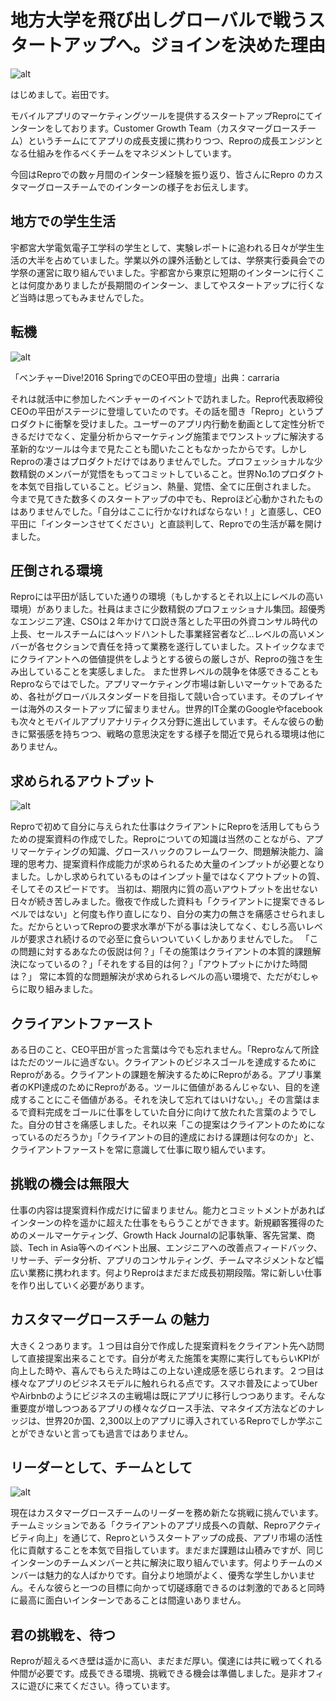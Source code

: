 # 地方大学を飛び出しグローバルで戦うスタートアップへ。ジョインを決めた理由

![alt](https://github.com/komoshun/Employer-Branding/blob/master/20161006/assets/green4.png)


はじめまして。岩田です。

モバイルアプリのマーケティングツールを提供するスタートアップReproにてインターンをしております。Customer Growth Team（カスタマーグロースチーム）というチームにてアプリの成長支援に携わりつつ、Reproの成長エンジンとなる仕組みを作るべくチームをマネジメントしています。

今回はReproでの数ヶ月間のインターン経験を振り返り、皆さんにRepro のカスタマーグロースチームでのインターンの様子をお伝えします。


## 地方での学生生活

宇都宮大学電気電子工学科の学生として、実験レポートに追われる日々が学生生活の大半を占めていました。学業以外の課外活動としては、学祭実行委員会での学祭の運営に取り組んでいました。宇都宮から東京に短期のインターンに行くことは何度かありましたが長期間のインターン、ましてやスタートアップに行くなど当時は思ってもみませんでした。

## 転機

![alt](https://github.com/komoshun/Employer-Branding/blob/master/20161006/assets/uc%20(1).jpeg)

「ベンチャーDive!2016 SpringでのCEO平田の登壇」出典：carraria

それは就活中に参加したベンチャーのイベントで訪れました。Repro代表取締役CEOの平田がステージに登壇していたのです。その話を聞き「Repro」というプロダクトに衝撃を受けました。ユーザーのアプリ内行動を動画として定性分析できるだけでなく、定量分析からマーケティング施策までワンストップに解決する革新的なツールは今まで見たことも聞いたこともなかったからです。しかしReproの凄さはプロダクトだけではありませんでした。プロフェッショナルな少数精鋭のメンバーが覚悟をもってコミットしていること。世界No.1のプロダクトを本気で目指していること。ビジョン、熱量、覚悟、全てに圧倒されました。 今まで見てきた数多くのスタートアップの中でも、Reproほど心動かされたものはありませんでした。「自分はここに行かなければならない！」と直感し、CEO平田に「インターンさせてください」と直談判して、Reproでの生活が幕を開けました。 

## 圧倒される環境

Reproには平田が話していた通りの環境（もしかするとそれ以上にレベルの高い環境）がありました。社員はまさに少数精鋭のプロフェッショナル集団。超優秀なエンジニア達、CSOは２年かけて口説き落とした平田の外資コンサル時代の上長、セールスチームにはヘッドハントした事業経営者など…レベルの高いメンバーが各セクションで責任を持って業務を遂行していました。ストイックなまでにクライアントへの価値提供をしようとする彼らの厳しさが、Reproの強さを生み出していることを実感しました。 また世界レベルの競争を体感できることもReproならではでした。アプリマーケティング市場は新しいマーケットであるため、各社がグローバルスタンダードを目指して競い合っています。そのプレイヤーは海外のスタートアップに留まりません。世界的IT企業のGoogleやfacebookも次々とモバイルアプリアナリティクス分野に進出しています。そんな彼らの動きに緊張感を持ちつつ、戦略の意思決定をする様子を間近で見られる環境は他にありません。

## 求められるアウトプット

![alt](https://github.com/komoshun/Employer-Branding/blob/master/20161006/assets/uc%20(2).jpeg)

Reproで初めて自分に与えられた仕事はクライアントにReproを活用してもらうための提案資料の作成でした。Reproについての知識は当然のことながら、アプリマーケティングの知識、グロースハックのフレームワーク、問題解決能力、論理的思考力、提案資料作成能力が求められるため大量のインプットが必要となりました。しかし求められているものはインプット量ではなくアウトプットの質、そしてそのスピードです。 当初は、期限内に質の高いアウトプットを出せない日々が続き苦しみました。徹夜で作成した資料も「クライアントに提案できるレベルではない」と何度も作り直しになり、自分の実力の無さを痛感させられました。だからといってReproの要求水準が下がる事は決してなく、むしろ高いレベルが要求され続けるので必至に食らいついていくしかありませんでした。 「この問題に対するあなたの仮説は何？」「その施策はクライアントの本質的課題解決になっているの？」「それをする目的は何？」「アウトプットにかけた時間は？」 常に本質的な問題解決が求められるレベルの高い環境で、ただがむしゃらに取り組みました。 

## クライアントファースト

ある日のこと、CEO平田が言った言葉は今でも忘れません。「Reproなんて所詮はただのツールに過ぎない。クライアントのビジネスゴールを達成するためにReproがある。クライアントの課題を解決するためにReproがある。アプリ事業者のKPI達成のためにReproがある。ツールに価値があるんじゃない、目的を達成することにこそ価値がある。それを決して忘れてはいけない。」その言葉はまるで資料完成をゴールに仕事をしていた自分に向けて放たれた言葉のようでした。自分の甘さを痛感しました。それ以来「この提案はクライアントのためになっているのだろうか」「クライアントの目的達成における課題は何なのか」と、クライアントファーストを常に意識して仕事に取り組んでいます。


## 挑戦の機会は無限大

仕事の内容は提案資料作成だけに留まりません。能力とコミットメントがあればインターンの枠を遥かに超えた仕事をもらうことができます。新規顧客獲得のためのメールマーケティング、Growth Hack Journalの記事執筆、客先営業、商談、Tech in Asia等へのイベント出展、エンジニアへの改善点フィードバック、リサーチ、データ分析、アプリのコンサルティング、チームマネジメントなど幅広い業務に携われます。何よりReproはまだまだ成長初期段階。常に新しい仕事を作り出していく必要があります。

## カスタマーグロースチーム の魅力

大きく２つあります。１つ目は自分で作成した提案資料をクライアント先へ訪問して直接提案出来ることです。自分が考えた施策を実際に実行してもらいKPIが向上した時や、喜んでもらえた時はこの上ない達成感を感じられます。２つ目は様々なアプリのビジネスモデルに触れられる点です。スマホ普及によってUberやAirbnbのようにビジネスの主戦場は既にアプリに移行しつつあります。そんな重要度が増しつつあるアプリの様々なグロース手法、マネタイズ方法などのナレッジは、世界20か国、2,300以上のアプリに導入されているReproでしか学ぶことができないと言っても過言ではありません。

## リーダーとして、チームとして

![alt](https://github.com/komoshun/Employer-Branding/blob/master/20161006/assets/uc%20(3).jpeg)

現在はカスタマーグロースチームのリーダーを務め新たな挑戦に挑んでいます。チームミッションである「クライアントのアプリ成長への貢献、Reproアクティビティ向上」を通じて、Reproというスタートアップの成長、アプリ市場の活性化に貢献することを本気で目指しています。まだまだ課題は山積みですが、同じインターンのチームメンバーと共に解決に取り組んでいます。何よりチームのメンバーは魅力的な人ばかりです。自分より地頭がよく、優秀な学生しかいません。そんな彼らと一つの目標に向かって切磋琢磨できるのは刺激的であると同時に最高に面白いインターンであることは間違いありません。 

## 君の挑戦を、待つ
Reproが超えるべき壁は遥かに高い、まだまだ厚い。僕達には共に戦ってくれる仲間が必要です。成長できる環境、挑戦できる機会は準備しました。是非オフィスに遊びに来てください。待っています。

